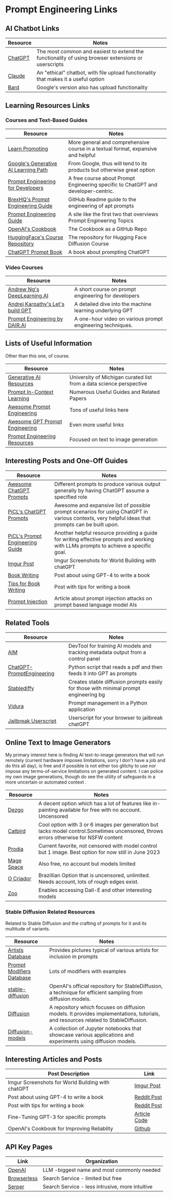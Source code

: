 # Prompt Engineering Links

## AI Chatbot Links

| Resource                           | Notes                                                                                              |
| ---------------------------------- | -------------------------------------------------------------------------------------------------- |
| [ChatGPT](https://chat.openai.com) | The most common and easiest to extend the functionality of using browser extensions or userscripts |
| [Claude](https://claude.ai)        | An "ethical" chatbot, with file upload functionality that makes it a useful option                 |
| [Bard](https://bard.google.com/)   | Google's version also has upload functionality                                                     |

## Learning Resources Links

### Courses and Text-Based Guides

| Resource                                                                                 | Notes                                                                             |
| ---------------------------------------------------------------------------------------- | --------------------------------------------------------------------------------- |
| [Learn Promoting](https://learnprompting.org)                                            | More general and comprehensive course in a textual format, expansive and helpful  |
| [Google's Generative AI Learning Path](https://www.cloudskillsboost.google/)             | From Google, thus will tend to its products but otherwise great option            |
| [Prompt Engineering for Developers](https://learn.deeplearning.ai/)                      | A free course about Prompt Engineering specific to ChatGPT and developer-centric. |
| [BrexHQ's Prompt Engineering Guide](https://github.com/brexhq/prompt-engineering)        | GitHub Readme guide to the engineering of apt prompts                             |
| [Prompt Engineering Guide](https://www.promptingguide.ai/)                               | A site like the first two that overviews Prompt Engineering Topics                |
| [OpenAI's Cookbook](https://github.com/openai/openai-cookbook)                           | The Cookbook as a GitHub Repo                                                     |
| [HuggingFace's Course Repository](https://github.com/huggingface/diffusion-models-class) | The repository for Hugging Face Diffusion Course                                  |
| [ChatGPT Prompt Book](https://lifearchitect.ai/chatgpt-prompt-book/)                     | A book about prompting ChatGPT                                                    |

### Video Courses

| Resource                                                                                                            | Notes                                                      |
| ------------------------------------------------------------------------------------------------------------------- | ---------------------------------------------------------- |
| [Andrew Ng's DeepLearning.AI](https://www.deeplearning.ai/short-courses/chatgpt-prompt-engineering-for-developers/) | A short course on prompt engineering for developers        |
| [Andrej Karpathy's Let's build GPT](https://www.youtube.com/watch?v=kCc8FmEb1nY)                                    | A detailed dive into the machine learning underlying GPT   |
| [Prompt Engineering by DAIR.AI](https://www.youtube.com/watch?v=dOxUroR57xs)                                        | A one-hour video on various prompt engineering techniques. |

## Lists of Useful Information

Other than this one, of course.

| Resource                                                                                                                                | Notes                                                               |
| --------------------------------------------------------------------------------------------------------------------------------------- | ------------------------------------------------------------------- |
| [Generative AI Resources](https://midas.umich.edu/gai-resources/)                                                                       | University of Michigan curated list from a data science perspective |
| [Prompt In-Context Learning](https://github.com/EgoAlpha/prompt-in-context-learning/tree/main)                                          | Numerous Useful Guides and Related Papers                           |
| [Awesome Prompt Engineering](https://github.com/promptslab/Awesome-Prompt-Engineering)                                                  | Tons of useful links here                                           |
| [Awesome GPT Prompt Engineering](https://github.com/snwfdhmp/awesome-gpt-prompt-engineering)                                            | Even more useful links                                              |
| [Prompt Engineering Resources](https://www.reddit.com/r/StableDiffusion/comments/xcrm4d/useful_prompt_engineering_tools_and_resources/) | Focused on text to image generation                                 |

## Interesting Posts and One-Off Guides

| Resource                                                                                                                 | Notes                                                                                                                                             |
| ------------------------------------------------------------------------------------------------------------------------ | ------------------------------------------------------------------------------------------------------------------------------------------------- |
| [Awesome ChatGPT Prompts](https://github.com/f/awesome-chatgpt-prompts)                                                  | Different prompts to produce various output generally by having ChatGPT assume a specified role                                                   |
| [PiCL's ChatGPT Prompts](https://github.com/EgoAlpha/prompt-in-context-learning/blob/main/chatgptprompt.md)              | Awesome and expansive list of possible prompt scenarios for using ChatGPT in various contexts, very helpful ideas that prompts can be built upon. |
| [PiCL's Prompt Engineering Guide](https://github.com/EgoAlpha/prompt-in-context-learning/blob/main/PromptEngineering.md) | Another helpful resource providing a guide for writing effective prompts and working with LLMs prompts to achieve a specific goal.                |
| [Imgur Post](https://imgur.com/a/TXYXMR9)                                                                                | Imgur Screenshots for World Building with chatGPT                                                                                                 |
| [Book Writing](https://bit.ly/3qKf9LP)                                                                                   | Post about using GPT-4 to write a book                                                                                                            |
| [Tips for Book Writing](https://bit.ly/3Xl5mZ6)                                                                          | Post with tips for writing a book                                                                                                                 |
| [Prompt Injection](https://research.nccgroup.com/2022/12/05/exploring-prompt-injection-attacks/)                         | Article about prompt injection attacks on prompt based language model AIs                                                                         |

## Related Tools

| Resource                                                                                          | Notes                                                                                |
| ------------------------------------------------------------------------------------------------- | ------------------------------------------------------------------------------------ |
| [AIM](https://github.com/aimhubio/aim)                                                            | DevTool for training AI models and tracking metadata output from a control panel     |
| [ChatGPT-PromptEngineering](https://github.com/ajinkyalahade/ChatGPT-PromptEngineering)           | Python script that reads a pdf and then feeds it into GPT as prompts                 |
| [Stablediffy](https://github.com/vicuna-tools/Stablediffy)                                        | Creates stable diffusion prompts easily for those with minimal prompt engineering bg |
| [Vidura](https://github.com/narenaryan/Vidura)                                                    | Prompt management in a Python application                                            |
| [Jailbreak Userscript](https://github.com/madkarmaa/automatic-chatgpt-dan#%EF%B8%8F-installation) | Userscript for your browser to jailbreak chatGPT                                     |

## Online Text to Image Generators

My primary interest here is finding AI text-to-image generators that will run remotely (current hardware imposes limitations, sorry I don't have a job and do this all day), is free and if possible is not either too glitchy to use nor impose any terms-of-service limitations on generated content. I can police my own image generations, though do see the utility of safeguards in a more uncertain or automated context .

| Resource                                  | Notes                                                                                                                                |
| ----------------------------------------- | ------------------------------------------------------------------------------------------------------------------------------------ |
| [Dezgo](https://dezgo.com)                | A decent option which has a lot of features like in-painting available for free with no account. Uncensored                          |
| [Catbird](https://catbird.ai)             | Cool option with 3 or 6 images per generation but lacks model control.Sometimes uncensored, throws errors otherwise for NSFW content |
| [Prodia](https://app.prodia.com/)         | Current favorite, not censored with model control but 1 image. Best option for now still in June 2023                                |
| [Mage Space](https://www.mage.space/)     | Also free, no account but models limited                                                                                             |
| [O Criador](https://ocriador.app/create/) | Brazillian Option that is uncensored, unlimited. Needs account, lots of rough edges exist.                                           |
| [Zoo](https://zoo.replicate.dev/)         | Enables accessing Dall-E and other interesting models                                                                                |

### Stable Diffusion Related Resources

Related to Stable Diffusion and the crafting of prompts for it and its multitude of variants.

| Resource                                                          | Notes                                                                                                                             |
| ----------------------------------------------------------------- | --------------------------------------------------------------------------------------------------------------------------------- |
| [Artists Database](t.ly/toevE)                                    | Provides pictures typical of various artists for inclusion in prompts                                                             |
| [Prompt Modifiers Database](t.ly/wcQX)                            | Lots of modifiers with examples                                                                                                   |
| [stable-diffusion](https://github.com/openai/stable-diffusion)    | OpenAI's official repository for StableDiffusion, a technique for efficient sampling from diffusion models.                       |
| [Diffusion](https://github.com/ermongroup/diffusion)              | A repository which focuses on diffusion models. It provides implementations, tutorials, and resources related to StableDiffusion. |
| [Diffusion-models](https://github.com/jakebelew/diffusion-models) | A collection of Jupyter notebooks that showcase various applications and experiments using diffusion models.                      |

## Interesting Articles and Posts

| Post Description                                  | Link                                                                                                                            |
| ------------------------------------------------- | ------------------------------------------------------------------------------------------------------------------------------- |
| Imgur Screenshots for World Building with chatGPT | [Imgur Post](https://imgur.com/a/TXYXMR9)                                                                                       |
| Post about using GPT-4 to write a book            | [Reddit Post](https://www.reddit.com/r/ChatGPT/comments/120oq1x/i_asked_gpt4_to_write_a_book_the_result_echoes_of/)             |
| Post with tips for writing a book                 | [Reddit Post](https://www.reddit.com/r/ChatGPTPromptGenius/comments/133u2ax/a_tip_i_have_learned_when_using_chatgpt4_to_write/) |
| Fine-Tuning GPT-3 for specific prompts            | [Article](https://norahsakal.com/blog/fine-tune-gpt3-model) [Code](https://github.com/norahsakal/fine-tune-gpt3-model)          |
| OpenAI's Cookbook for Improving Reliablity        | [Github](https://github.com/openai/openai-cookbook/blob/main/techniques_to_improve_reliability.md)                              |

## API Key Pages

| Link                                                   | Organization                                    |
| ------------------------------------------------------ | ----------------------------------------------- |
| [OpenAI](https://platform.openai.com/account/api-keys) | LLM -biggest name and most commonly needed      |
| [Browserless](https://cloud.browserless.io/account/)   | Search Service - limited but free               |
| [Serper](https://serper.dev/api-key)                   | Search Service - less intrusive, more intuitive |
